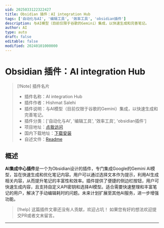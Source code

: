 ```yaml
---
uid: 2025033122322427
title: Obsidian 插件：AI integration Hub
tags: ['自动化与AI', '编辑工具', '效率工具', 'obsidian插件']
description: 与AI模型（目前仅限于谷歌的Gemini）集成，以快速生成和完善笔记。
author: AI
type: auto
draft: false
editable: false
modified: 20240101000000
---
```


# Obsidian 插件：AI integration Hub

> [!Note] 插件名片
> - 插件名称：AI integration Hub
> - 插件作者：Hishmat Salehi
> - 插件说明：与AI模型（目前仅限于谷歌的Gemini）集成，以快速生成和完善笔记。
> - 插件分类：['自动化与AI', '编辑工具', '效率工具', 'obsidian插件']
> - 项目地址：[点我访问](https://github.com/hish-math/obsidian-ai-hub)
> - 国内下载地址：[下载安装](https://pkmer.cn/products/plugin/pluginMarket/?ai-hub)
> - 自述文件：[Readme](https://ghproxy.net/https://raw.githubusercontent.com/hish-math/obsidian-ai-hub/master/README.md)



## 概述

**AI集成中心插件**是一个为Obsidian设计的插件，专门集成Google的Gemini AI模型，旨在快速生成和优化笔记内容。用户可以通过选择文本作为提示，利用AI生成相关内容，从而提升笔记的丰富性和效率。插件提供了便捷的侧边栏按钮，用户可快速生成内容，且支持自定义API密钥和选择AI模型。适合需要快速整理和丰富笔记的用户，解决了手动编辑耗时的问题。未来计划扩展至其他AI服务，进一步增强功能。


> [!help] 
> 这篇插件文章还没有人贡献，欢迎占坑！
> 如果您有好的想法欢迎提交PR或者文末留言。
> 

---



